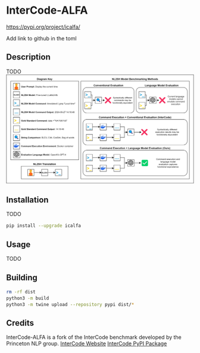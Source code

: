 # InterCode-ALFA
https://pypi.org/project/icalfa/

Add link to github in the toml

## Description
TODO
![InterCode-ALFA Diagram](https://github.com/westenfelder/InterCode-ALFA/blob/main/icalfa.jpg)


## Installation
TODO

```bash
pip install --upgrade icalfa
```

## Usage
TODO

## Building
```bash
rm -rf dist
python3 -m build
python3 -m twine upload --repository pypi dist/*
```

## Credits
InterCode-ALFA is a fork of the InterCode benchmark developed by the Princeton NLP group.
[InterCode Website](https://intercode-benchmark.github.io/)
[InterCode PyPI Package](https://pypi.org/project/intercode-bench/#description)
